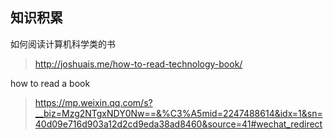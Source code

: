 ## 知识积累
如何阅读计算机科学类的书
> http://joshuais.me/how-to-read-technology-book/

how to read a book
> https://mp.weixin.qq.com/s?__biz=Mzg2NTgxNDY0Nw==&%C3%A5mid=2247488614&idx=1&sn=40d09e716d903a12d2cd9eda38ad8460&source=41#wechat_redirect

 